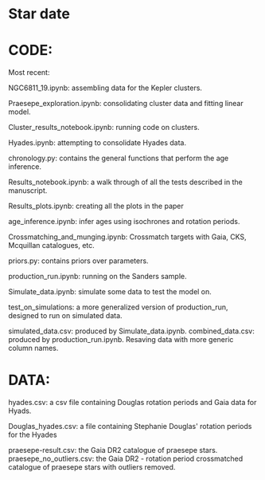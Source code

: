 Star date
===============

CODE:
====

Most recent:

NGC6811_19.ipynb: assembling data for the Kepler clusters.

Praesepe_exploration.ipynb: consolidating cluster data and fitting linear
model.

Cluster_results_notebook.ipynb: running code on clusters.

Hyades.ipynb: attempting to consolidate Hyades data.

chronology.py: contains the general functions that perform the age inference.

Results_notebook.ipynb: a walk through of all the tests described in the
manuscript.

Results_plots.ipynb: creating all the plots in the paper


age_inference.ipynb: infer ages using isochrones and rotation periods.

Crossmatching_and_munging.ipynb: Crossmatch targets with Gaia, CKS, Mcquillan
catalogues, etc.

priors.py: contains priors over parameters.

production_run.ipynb: running on the Sanders sample.

Simulate_data.ipynb: simulate some data to test the model on.

test_on_simulations: a more generalized version of production_run, designed to
run on simulated data.

simulated_data.csv: produced by Simulate_data.ipynb.
combined_data.csv: produced by production_run.ipynb. Resaving data with more
generic column names.


DATA:
=====
hyades.csv: a csv file containing Douglas rotation periods and Gaia data for
Hyads.

Douglas_hyades.csv: a file containing Stephanie Douglas' rotation periods for
the Hyades

praesepe-result.csv: the Gaia DR2 catalogue of praesepe stars.
praesepe_no_outliers.csv: the Gaia DR2 - rotation period crossmatched
catalogue of praesepe stars with outliers removed.
